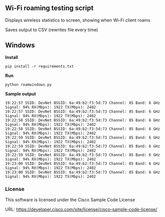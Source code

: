 Wi-Fi roaming testing script
----------------------------

Displays wireless statistics to screen, showing when Wi-Fi client roams

Saves output to CSV (rewrites file every time)

Windows
-------

**Install**
```
pip install -r requirements.txt
```

**Run**
```
python roamwindows.py
```

**Sample output**
```
19:22:57 SSID: DevNet BSSID: 6a:49:b2:f3:5d:73 Channel: 85 Band: 6 GHz Signal: 94% RX(Mbps): 1922 TX(Mbps): 2402
19:22:57 SSID: DevNet BSSID: 6a:49:b2:f3:5d:73 Channel: 85 Band: 6 GHz Signal: 94% RX(Mbps): 1922 TX(Mbps): 2402
19:22:58 SSID: DevNet BSSID: 6a:49:b2:f3:5d:73 Channel: 85 Band: 6 GHz Signal: 94% RX(Mbps): 1922 TX(Mbps): 2402
19:22:58 SSID: DevNet BSSID: 6a:49:b2:f3:5d:73 Channel: 85 Band: 6 GHz Signal: 94% RX(Mbps): 1922 TX(Mbps): 2402
19:22:59 SSID: DevNet BSSID: 6a:49:b2:f3:5d:73 Channel: 85 Band: 6 GHz Signal: 94% RX(Mbps): 1922 TX(Mbps): 2402
19:22:59 SSID: DevNet BSSID: 6a:49:b2:f3:5d:73 Channel: 85 Band: 6 GHz Signal: 94% RX(Mbps): 1922 TX(Mbps): 2402
19:22:59 SSID: DevNet BSSID: 6a:49:b2:f3:5d:73 Channel: 85 Band: 6 GHz Signal: 94% RX(Mbps): 1922 TX(Mbps): 2402
19:23:00 SSID: DevNet BSSID: 6a:49:b2:f3:5d:73 Channel: 85 Band: 6 GHz Signal: 94% RX(Mbps): 1922 TX(Mbps): 2402
19:23:00 SSID: DevNet BSSID: 6a:49:b2:f3:5d:73 Channel: 85 Band: 6 GHz Signal: 94% RX(Mbps): 1922 TX(Mbps): 2402
```
### License

This software is licensed under the Cisco Sample Code License

URL: https://developer.cisco.com/site/license/cisco-sample-code-license/
